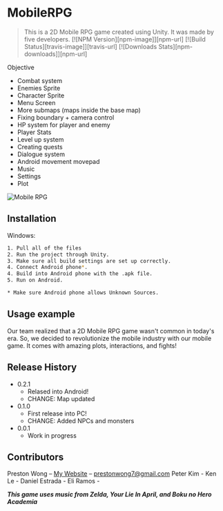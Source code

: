 # MobileRPG
> This is a 2D Mobile RPG game created using Unity. It was made by five developers. 
[![NPM Version][npm-image]][npm-url]
[![Build Status][travis-image]][travis-url]
[![Downloads Stats][npm-downloads]][npm-url]


Objective
- Combat system
- Enemies Sprite
- Character Sprite
- Menu Screen
- More submaps (maps inside the base map)
- Fixing boundary + camera control
- HP system for player and enemy
- Player Stats
- Level up system
- Creating quests
- Dialogue system
- Android movement movepad
- Music
- Settings
- Plot

![Mobile RPG](header.png)

## Installation

Windows:

```sh
1. Pull all of the files
2. Run the project through Unity.
3. Make sure all build settings are set up correctly.
4. Connect Android phone*.
4. Build into Android phone with the .apk file.
5. Run on Android.

* Make sure Android phone allows Unknown Sources.
```

## Usage example

Our team realized that a 2D Mobile RPG game wasn't common in today's era. So, we decided to revolutionize the mobile industry with our mobile game. It comes with amazing plots, interactions, and fights!


## Release History

* 0.2.1
    * Relased into Android!
    * CHANGE: Map updated
* 0.1.0
    * First release into PC!
    * CHANGE: Added NPCs and monsters
* 0.0.1
    * Work in progress

## Contributors

Preston Wong – [My Website](https://prestonwong7.github.io) – prestonwong7@gmail.com
Peter Kim -
Ken Le -
Daniel Estrada -
Eli Ramos - 

***This game uses music from Zelda, Your Lie In April, and Boku no Hero Academia***


